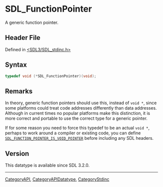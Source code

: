 # SDL_FunctionPointer

A generic function pointer.

## Header File

Defined in [<SDL3/SDL_stdinc.h>](https://github.com/libsdl-org/SDL/blob/main/include/SDL3/SDL_stdinc.h)

## Syntax

```c
typedef void (*SDL_FunctionPointer)(void);
```

## Remarks

In theory, generic function pointers should use this, instead of `void *`,
since some platforms could treat code addresses differently than data
addresses. Although in current times no popular platforms make this
distinction, it is more correct and portable to use the correct type for a
generic pointer.

If for some reason you need to force this typedef to be an actual `void *`,
perhaps to work around a compiler or existing code, you can define
[`SDL_FUNCTION_POINTER_IS_VOID_POINTER`](SDL_FUNCTION_POINTER_IS_VOID_POINTER)
before including any SDL headers.

## Version

This datatype is available since SDL 3.2.0.

----
[CategoryAPI](CategoryAPI), [CategoryAPIDatatype](CategoryAPIDatatype), [CategoryStdinc](CategoryStdinc)

